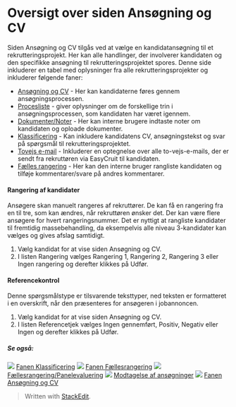 # Oversigt over siden Ansøgning og CV

Siden  Ansøgning og CV  tilgås ved at vælge en kandidatansøgning til et rekrutteringsprojekt. Her kan alle handlinger, der involverer kandidaten og den specifikke ansøgning til rekrutteringsprojektet spores. Denne side inkluderer en tabel med oplysninger fra alle rekrutteringsprojekter og inkluderer følgende faner:

-   [Ansøgning og CV](application_and_cv_tab.htm)  - Her kan kandidaterne føres gennem ansøgningsprocessen.
-   [Procesliste](recruitment_activities_list_tab.htm)  - giver oplysninger om de forskellige trin i ansøgningsprocessen, som kandidaten har været igennem.
-   [Dokumenter/Noter](documents_notes_tab.htm)  - Her kan interne brugere indtaste noter om kandidaten og oploade dokumenter.
-   [Klassificering](classification_tab.htm)  - Kan inkludere kandidatens CV, ansøgningstekst og svar på spørgsmål til rekrutteringsprojektet.
-   [Tovejs e-mail](two_way_email_tab.htm)  - Inkluderer en optegnelse over alle to-vejs-e-mails, der er sendt fra rekruttøren via EasyCruit til kandidaten.
-   [Fælles rangering](collaborative_rating_tab.htm)  - Her kan den interne bruger rangliste kandidaten og tilføje kommentarer/svare på andres kommentarer.

#### Rangering af kandidater

Ansøgere skan manuelt rangeres af rekruttører. De kan få en rangering fra en til tre, som kan ændres, når rekruttøren ønsker det. Der kan være flere ansøgere for hvert rangeringsnummer. Det er nyttigt at rangliste kandidater til fremtidig massebehandling, da eksempelvis alle niveau 3-kandidater kan vælges og gives afslag samtidigt.

1.  Vælg kandidat for at vise siden  Ansøgning og CV.
2.  I listen  Rangering  vælges  Rangering 1,  Rangering 2,  Rangering 3  eller  Ingen rangering  og derefter klikkes på  Udfør.

#### Referencekontrol

Denne spørgsmålstype er tilsvarende teksttyper, ned teksten er formatteret i en overskrift, når den præsenteres for ansøgeren i jobannoncen.

1.  Vælg kandidat for at vise siden  Ansøgning og CV.
2.  I listen  Referencetjek  vælges  Ingen gennemført,  Positiv,  Negativ  eller  Ingen  og derefter klikkes på  Udfør.

##### Se også:

![](../Resources/Images/icon-document-link.png)  [Fanen Klassificering](classification_tab.htm)
![](../Resources/Images/icon-document-link.png)  [Fanen Fællesrangering](collaborative_rating_tab.htm)
![](../Resources/Images/icon-document-link.png)  [Fællesrangering/Panelevaluering](collaborative_rating_panel_review.htm)
![](../Resources/Images/icon-document-link.png)  [Modtagelse af ansøgninger](receiving_applications.htm)
![](../Resources/Images/icon-document-link.png)  [Fanen Ansøgning og CV](application_and_cv_tab.htm)


> Written with [StackEdit](https://stackedit.io/).
<!--stackedit_data:
eyJoaXN0b3J5IjpbLTIwMjkyMzIyNzZdfQ==
-->